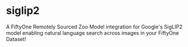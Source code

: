 # siglip2
A FiftyOne Remotely Sourced Zoo Model integration for Google's SigLIP2 model enabling natural language search across images in your FiftyOne Dataset!

